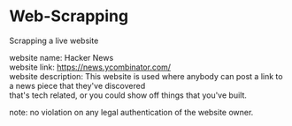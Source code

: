 # Web-Scrapping
Scrapping a live website

website name: Hacker News<br/>
website link:  https://news.ycombinator.com/<br/>
website description: This website is used where anybody can post a link to a news piece that they've discovered<br/>
that's tech related, or you could show off things that you've built.<br/>

note: no violation on any legal authentication of the website owner.
